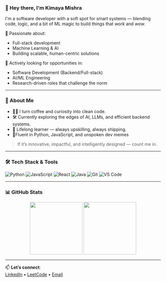 <!--
**kimaya012/kimaya012** is a ✨ _special_ ✨ repository because its `README.md` (this file) appears on your GitHub profile.
-->
### 👋 Hey there, I'm Kimaya Mishra

I'm a software developer with a soft spot for smart systems — blending code, logic, and a bit of ML magic to build things that *work* and *wow*.

🧠 Passionate about:
- Full-stack development  
- Machine Learning & AI  
- Building scalable, human-centric solutions

💼 Actively looking for opportunities in:
- Software Development (Backend/Full-stack)
- AI/ML Engineering
- Research-driven roles that challenge the norm

---

### 🧩 About Me

- 👩‍💻 I turn coffee and curiosity into clean code.
- 🛠️ Currently exploring the edges of AI, LLMs, and efficient backend systems.
- 🌱 Lifelong learner — always upskilling, always shipping.
- 💬Fluent in Python, JavaScript, and unspoken dev memes

> If it’s innovative, impactful, and intelligently designed — count me in.

---

### 🛠 Tech Stack & Tools  
![Python](https://img.shields.io/badge/-Python-3776AB?style=flat&logo=python&logoColor=white)
![JavaScript](https://img.shields.io/badge/-JavaScript-F7DF1E?style=flat&logo=javascript&logoColor=black)
![React](https://img.shields.io/badge/-React-20232A?style=flat&logo=react)
![Java](https://img.shields.io/badge/-Java-007396?style=flat&logo=java&logoColor=white)
![Git](https://img.shields.io/badge/-Git-F05032?style=flat&logo=git&logoColor=white)
![VS Code](https://img.shields.io/badge/-VS%20Code-007ACC?style=flat&logo=visual-studio-code&logoColor=white)

---

### 📊 GitHub Stats

<div align="center">

<!-- GitHub Stats -->
<img height="170px" src="https://github-readme-stats.vercel.app/api?username=kimaya012&show_icons=true&theme=default&hide=stars&count_private=true" />

<!-- Language Pie Chart -->
<img height="170px" src="https://github-readme-stats.vercel.app/api/top-langs/?username=kimaya012&layout=compact&theme=default" />

</div>

---

📫 **Let’s connect**:  
[LinkedIn](https://www.linkedin.com/in/kimayamishra12/) • [LeetCode](https://leetcode.com/u/kimaya_12/) • [Email](kimaya.mishra12@gmail.com)
